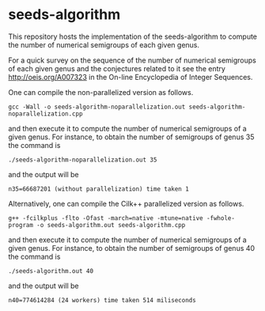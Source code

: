 # seeds-algorithm
This repository hosts the implementation of the seeds-algorithm to compute the number of numerical semigroups of each given genus.

For a quick survey on the sequence of the number of numerical semigroups of each given genus and the conjectures related to it see the entry http://oeis.org/A007323 in the On-line Encyclopedia of Integer Sequences.

One can compile the non-parallelized version as follows.

    gcc -Wall -o seeds-algorithm-noparallelization.out seeds-algorithm-noparallelization.cpp

and then execute it to compute the number of numerical semigroups of a given genus. For instance, to obtain the number of semigroups of genus 35 the command is

    ./seeds-algorithm-noparallelization.out 35

and the output will be

    n35=66687201 (without parallelization) time taken 1
    
Alternatively, one can compile the Cilk++ parallelized version as follows.

    g++ -fcilkplus -flto -Ofast -march=native -mtune=native -fwhole-program -o seeds-algorithm.out seeds-algorithm.cpp

and then execute it to compute the number of numerical semigroups of a given genus. For instance, to obtain the number of semigroups of genus 40 the command is

    ./seeds-algorithm.out 40

and the output will be

    n40=774614284 (24 workers) time taken 514 miliseconds
